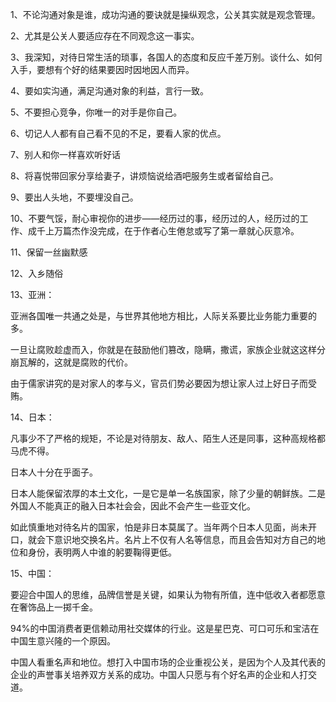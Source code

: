 1、不论沟通对象是谁，成功沟通的要诀就是操纵观念，公关其实就是观念管理。

2、尤其是公关人要适应存在不同观念这一事实。

3、我深知，对待日常生活的琐事，各国人的态度和反应千差万别。谈什么、如何入手，要想有个好的结果要因时因地因人而异。

4、要如实沟通，满足沟通对象的利益，言行一致。

5、不要担心竞争，你唯一的对手是你自己。

6、切记人人都有自己看不见的不足，要看人家的优点。

7、别人和你一样喜欢听好话

8、将喜悦带回家分享给妻子，讲烦恼说给酒吧服务生或者留给自己。

9、要出人头地，不要埋没自己。

10、不要气馁，耐心审视你的进步——经历过的事，经历过的人，经历过的工作、成千上万篇杰作没完成，在于作者心生倦怠或写了第一章就心灰意冷。

11、保留一丝幽默感

12、入乡随俗

13、亚洲：

亚洲各国唯一共通之处是，与世界其他地方相比，人际关系要比业务能力重要的多。

一旦让腐败趁虚而入，你就是在鼓励他们篡改，隐瞒，撒谎，家族企业就这这样分崩瓦解的，这就是腐败的代价。

由于儒家讲究的是对家人的孝与义，官员们势必要因为想让家人过上好日子而受贿。

14、日本：

凡事少不了严格的规矩，不论是对待朋友、敌人、陌生人还是同事，这种高规格都马虎不得。

日本人十分在乎面子。

日本人能保留浓厚的本土文化，一是它是单一名族国家，除了少量的朝鲜族。二是外国人不能真正的融入日本社会会，因此不会产生一些亚文化。

如此慎重地对待名片的国家，怕是非日本莫属了。当年两个日本人见面，尚未开口，就会下意识地交换名片。名片上不仅有人名等信息，而且会告知对方自己的地位和身份，表明两人中谁的躬要鞠得更低。

15、中国：

要迎合中国人的思维，品牌信誉是关键，如果认为物有所值，连中低收入者都愿意在奢饰品上一掷千金。

94%的中国消费者更信赖动用社交媒体的行业。这是星巴克、可口可乐和宝洁在中国生意兴隆的一个原因。

中国人看重名声和地位。想打入中国市场的企业重视公关，是因为个人及其代表的企业的声誉事关培养双方关系的成功。中国人只愿与有个好名声的企业和人打交道。